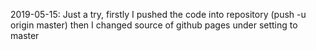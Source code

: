 2019-05-15:
Just a try, firstly I pushed the code into repository (push -u origin master)
then I changed source of github pages under setting to master
